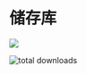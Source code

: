 # 储存库

[![](https://github-readme-stats.vercel.app/api/pin/?username=git-xiaocao&repo=pixiv-func-desktop&theme=omni)](https://github.com/git-xiaocao/pixiv-func-desktop)

![total downloads](https://img.shields.io/github/downloads/git-xiaocao/pixiv-func-desktop/total.svg?label=total%20downloads)
